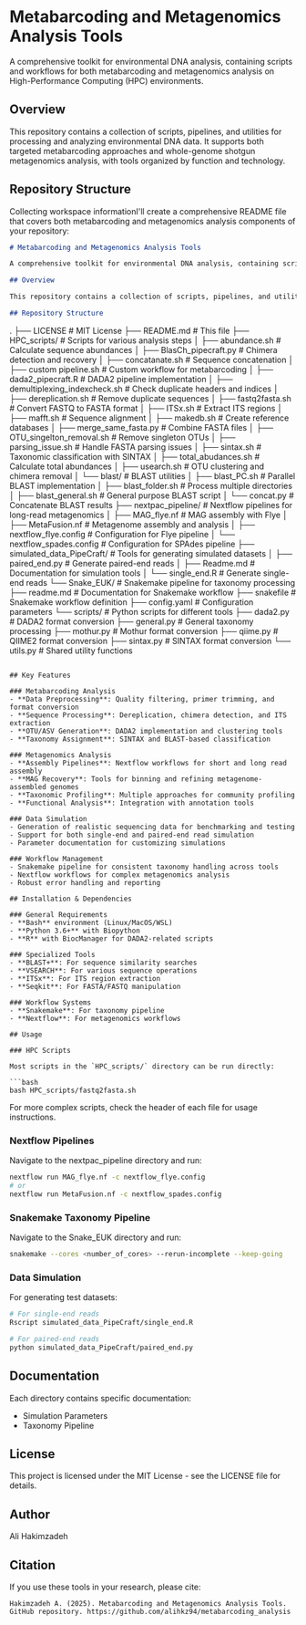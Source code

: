 # Metabarcoding and Metagenomics Analysis Tools

A comprehensive toolkit for environmental DNA analysis, containing scripts and workflows for both metabarcoding and metagenomics analysis on High-Performance Computing (HPC) environments.

## Overview

This repository contains a collection of scripts, pipelines, and utilities for processing and analyzing environmental DNA data. It supports both targeted metabarcoding approaches and whole-genome shotgun metagenomics analysis, with tools organized by function and technology.

## Repository Structure
Collecting workspace informationI'll create a comprehensive README file that covers both metabarcoding and metagenomics analysis components of your repository:

```md
# Metabarcoding and Metagenomics Analysis Tools

A comprehensive toolkit for environmental DNA analysis, containing scripts and workflows for both metabarcoding and metagenomics analysis on High-Performance Computing (HPC) environments.

## Overview

This repository contains a collection of scripts, pipelines, and utilities for processing and analyzing environmental DNA data. It supports both targeted metabarcoding approaches and whole-genome shotgun metagenomics analysis, with tools organized by function and technology.

## Repository Structure

```
.
├── LICENSE                        # MIT License
├── README.md                      # This file
├── HPC_scripts/                   # Scripts for various analysis steps
│   ├── abundance.sh               # Calculate sequence abundances
│   ├── BlasCh_pipecraft.py        # Chimera detection and recovery
│   ├── concatanate.sh             # Sequence concatenation
│   ├── custom pipeline.sh         # Custom workflow for metabarcoding
│   ├── dada2_pipecraft.R          # DADA2 pipeline implementation
│   ├── demultiplexing_indexcheck.sh # Check duplicate headers and indices
│   ├── dereplication.sh           # Remove duplicate sequences
│   ├── fastq2fasta.sh             # Convert FASTQ to FASTA format
│   ├── ITSx.sh                    # Extract ITS regions
│   ├── mafft.sh                   # Sequence alignment
│   ├── makedb.sh                  # Create reference databases
│   ├── merge_same_fasta.py        # Combine FASTA files
│   ├── OTU_singelton_removal.sh   # Remove singleton OTUs
│   ├── parsing_issue.sh           # Handle FASTA parsing issues
│   ├── sintax.sh                  # Taxonomic classification with SINTAX
│   ├── total_abudances.sh         # Calculate total abundances
│   ├── usearch.sh                 # OTU clustering and chimera removal
│   └── blast/                     # BLAST utilities
│       ├── blast_PC.sh            # Parallel BLAST implementation
│       ├── blast_folder.sh        # Process multiple directories
│       ├── blast_general.sh       # General purpose BLAST script
│       └── concat.py              # Concatenate BLAST results
├── nextpac_pipeline/              # Nextflow pipelines for long-read metagenomics
│   ├── MAG_flye.nf               # MAG assembly with Flye 
│   ├── MetaFusion.nf             # Metagenome assembly and analysis
│   ├── nextflow_flye.config      # Configuration for Flye pipeline
│   └── nextflow_spades.config    # Configuration for SPAdes pipeline
├── simulated_data_PipeCraft/      # Tools for generating simulated datasets
│   ├── paired_end.py             # Generate paired-end reads
│   ├── Readme.md                 # Documentation for simulation tools
│   └── single_end.R              # Generate single-end reads
└── Snake_EUK/                    # Snakemake pipeline for taxonomy processing
    ├── readme.md                 # Documentation for Snakemake workflow
    ├── snakefile                 # Snakemake workflow definition
    ├── config.yaml               # Configuration parameters
    └── scripts/                  # Python scripts for different tools
        ├── dada2.py              # DADA2 format conversion
        ├── general.py            # General taxonomy processing
        ├── mothur.py             # Mothur format conversion
        ├── qiime.py              # QIIME2 format conversion
        ├── sintax.py             # SINTAX format conversion
        └── utils.py              # Shared utility functions
```

## Key Features

### Metabarcoding Analysis
- **Data Preprocessing**: Quality filtering, primer trimming, and format conversion
- **Sequence Processing**: Dereplication, chimera detection, and ITS extraction
- **OTU/ASV Generation**: DADA2 implementation and clustering tools
- **Taxonomy Assignment**: SINTAX and BLAST-based classification

### Metagenomics Analysis
- **Assembly Pipelines**: Nextflow workflows for short and long read assembly
- **MAG Recovery**: Tools for binning and refining metagenome-assembled genomes
- **Taxonomic Profiling**: Multiple approaches for community profiling
- **Functional Analysis**: Integration with annotation tools

### Data Simulation
- Generation of realistic sequencing data for benchmarking and testing
- Support for both single-end and paired-end read simulation
- Parameter documentation for customizing simulations

### Workflow Management
- Snakemake pipeline for consistent taxonomy handling across tools
- Nextflow workflows for complex metagenomics analysis
- Robust error handling and reporting

## Installation & Dependencies

### General Requirements
- **Bash** environment (Linux/MacOS/WSL)
- **Python 3.6+** with Biopython
- **R** with BiocManager for DADA2-related scripts

### Specialized Tools
- **BLAST+**: For sequence similarity searches
- **VSEARCH**: For various sequence operations
- **ITSx**: For ITS region extraction
- **Seqkit**: For FASTA/FASTQ manipulation

### Workflow Systems
- **Snakemake**: For taxonomy pipeline
- **Nextflow**: For metagenomics workflows

## Usage

### HPC Scripts

Most scripts in the `HPC_scripts/` directory can be run directly:

```bash
bash HPC_scripts/fastq2fasta.sh
```

For more complex scripts, check the header of each file for usage instructions.

### Nextflow Pipelines

Navigate to the nextpac_pipeline directory and run:

```bash
nextflow run MAG_flye.nf -c nextflow_flye.config
# or
nextflow run MetaFusion.nf -c nextflow_spades.config
```

### Snakemake Taxonomy Pipeline

Navigate to the Snake_EUK directory and run:

```bash
snakemake --cores <number_of_cores> --rerun-incomplete --keep-going
```

### Data Simulation

For generating test datasets:

```bash
# For single-end reads
Rscript simulated_data_PipeCraft/single_end.R

# For paired-end reads
python simulated_data_PipeCraft/paired_end.py
```

## Documentation

Each directory contains specific documentation:
- Simulation Parameters
- Taxonomy Pipeline

## License

This project is licensed under the MIT License - see the LICENSE file for details.

## Author

Ali Hakimzadeh

## Citation

If you use these tools in your research, please cite:
```
Hakimzadeh A. (2025). Metabarcoding and Metagenomics Analysis Tools. GitHub repository. https://github.com/alihkz94/metabarcoding_analysis
```